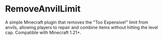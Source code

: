 # RemoveAnvilLimit
 A simple Minecraft plugin that removes the "Too Expensive!" limit from anvils, allowing players to repair and combine items without hitting the level cap. Compatible with Minecraft 1.21+.
